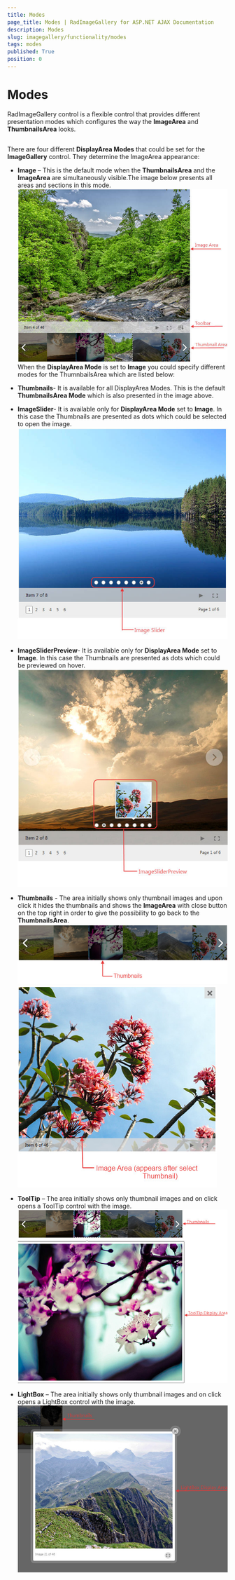 ```yaml
---
title: Modes
page_title: Modes | RadImageGallery for ASP.NET AJAX Documentation
description: Modes
slug: imagegallery/functionality/modes
tags: modes
published: True
position: 0
---
```


# Modes



RadImageGallery control is a flexible control that provides different presentation modes which configures the way the **ImageArea** and **ThumbnailsArea** looks.

## 

There are four different **DisplayArea Modes** that could be set for the **ImageGallery** control. They determine the ImageArea appearance:

* **Image** – This is the default mode when the **ThumbnailsArea** and the **ImageArea** are simultaneously visible.The image below presents all areas and sections in this mode.
![Image-Gallery-Dispaly Mode Image](images/Image-Gallery-DispalyModeImage.jpg)When the **DisplayArea Mode** is set to **Image** you could specify different modes for the ThumnbailsArea which are listed below:

* **Thumbnails**- It is available for all DisplayArea Modes. This is the default **ThumbnailsArea Mode** which is also presented in the image above.

* **ImageSlider**- It is available only for **DisplayArea Mode** set to **Image**. In this case the Thumbnails are presented as dots which could be selected to open the image.
![Image-Gallery-Dispaly Mode Image-Thumbnail Image Slider](images/Image-Gallery-DispalyModeImage-ThumbnailImageSlider.jpg)

* **ImageSliderPreview**- It is available only for **DisplayArea Mode** set to **Image**. In this case the Thumbnails are presented as dots which could be previewed on hover.
![Image-Gallery-Dispaly Mode Image-Thumbnail Image Slider Preview](images/Image-Gallery-DispalyModeImage-ThumbnailImageSliderPreview.jpg)

* **Thumbnails** - The area initially shows only thumbnail images and upon click it hides the thumbnails and shows the **ImageArea** with close button on the top right in order to give the possibility to go back to the **ThumbnailsArea**.
![Image-Gallery-Display Area Thumbnails](images/Image-Gallery-DisplayAreaThumbnails.jpg)
![Image-Gallery-Display Area Thumbnails Preview](images/Image-Gallery-DisplayAreaThumbnailsPreview.jpg)

* **ToolTip** – The area initially shows only thumbnail images and on click opens a ToolTip control with the image.
![Image-Gallery-Display Area Tool Tip](images/Image-Gallery-DisplayAreaToolTip.jpg)

* **LightBox** – The area initially shows only thumbnail images and on click opens a LightBox control with the image.
![Image-Gallery-Display Area Light Box](images/Image-Gallery-DisplayAreaLightBox.jpg)
